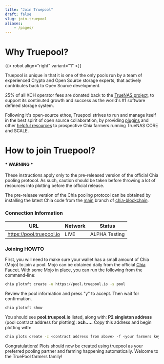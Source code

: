 ```yaml
---
title: "Join Truepool"
draft: false
slug: join-truepool
aliases:
    - /pages/
---
```


# Why Truepool?

{{< robot align="right" variant="1" >}}

Truepool is unique in that it is one of the only pools run by a team of experienced Crypto and Open Source storage experts, that actively contributes back to Open Source development.

25% of all XCH operator fees are donated back to the [TrueNAS project](http://www.truenas.com "TrueNAS project"), to support its continuted growth and success as the world's #1 software defined storage system.

Following it's open-source ethos, Truepool strives to run and manage itself in the best spirit of open source collaboration, by providing [plugins](https://github.com/truenas/charts/tree/master/charts/chia) and other [helpful resources](https://github.com/kmoore134/iocage-plugin-chia) to prospective Chia farmers running TrueNAS CORE and SCALE.

# How to join Truepool?

#### * WARNING *

These instructions apply only to the pre-released version of the official Chia pooling protocol. As such, caution should be taken before throwing a lot of resources into plotting before the official release.

The pre-release version of the Chia pooling protocol can be obtained by installing the latest Chia code from the [main](https://github.com/Chia-Network/chia-blockchain/tree/main) branch of [chia-blockchain](https://github.com/Chia-Network/chia-blockchain/).


### Connection Information

| URL  | Network | Status |
| ------------ | ------------ | ------------ |
| https://pool.truepool.io | LIVE | ALPHA Testing |

### Joining HOWTO

First, you will need to make sure your wallet has a small amount of Chia (Mojo) to join a pool. Mojo can be obtained daily from the official [Chia Faucet](https://faucet.chia.net/ "Chia Faucet"). With some Mojo in place, you can run the following from the command-line:

```bash
chia plotnft create -u https://pool.truepool.io -s pool
```

Review the pool information and press "y" to accept. Then wait for confirmation.

```bash
chia plotnft show
```
You should see **pool.truepool.io** listed, along with:
**P2 singleton address** (pool contract address for plotting): **xch.....**
Copy this address and begin plotting with:
```bash
chia plots create -c <contract address from above> -f <your farmers key> [other options]
```

Congratulations! Plots should now be created using truepool as your preferred pooling partner and farming happening automatically. Welcome to the TruePool farmers family!
